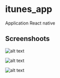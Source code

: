 # itunes_app
Application React native

## Screenshoots 

![alt text](https://github.com/dalinda28/Movie_Rating/blob/main/Itunes_app1.png?raw=true)

![alt text](https://github.com/dalinda28/Movie_Rating/blob/main/Itunes_app2.png?raw=true)

![alt text](https://github.com/dalinda28/Movie_Rating/blob/main/Itunes_app3.png?raw=true)
